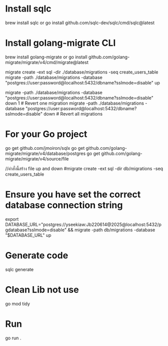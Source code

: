 # Install sqlc
brew install sqlc
or
go install github.com/sqlc-dev/sqlc/cmd/sqlc@latest

# Install golang-migrate CLI
brew install golang-migrate
or
go install github.com/golang-migrate/migrate/v4/cmd/migrate@latest

migrate create -ext sql -dir ./database/migrations -seq create_users_table
migrate -path ./database/migrations -database "postgres://user:password@localhost:5432/dbname?sslmode=disable" up

migrate -path ./database/migrations -database "postgres://user:password@localhost:5432/dbname?sslmode=disable" down 1 # Revert one migration
migrate -path ./database/migrations -database "postgres://user:password@localhost:5432/dbname?sslmode=disable" down # Revert all migrations


# For your Go project
go get github.com/jmoiron/sqlx
go get github.com/golang-migrate/migrate/v4/database/postgres
go get github.com/golang-migrate/migrate/v4/source/file

//คำสั่งนี้สร้าง file up and down
#migrate create -ext sql -dir db/migrations -seq create_users_table

# Ensure you have set the correct database connection string
export DATABASE_URL="postgres://yseekiaw:Jb220614@2025@localhost:5432/pgdatabase?sslmode=disable" && migrate -path db/migrations -database "$DATABASE_URL" up

# Generate code
sqlc generate

# Clean Lib not use
go mod tidy

# Run
go run .
